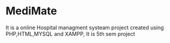 # MediMate
It is a online Hospital managment systeam project created using PHP,HTML,MYSQL and XAMPP,
It is 5th sem project
